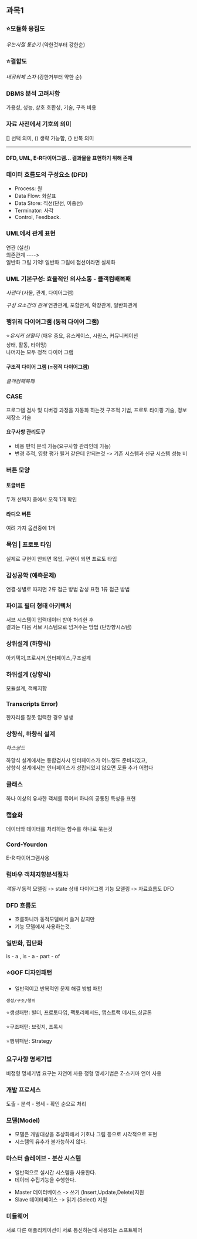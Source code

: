 ## 과목1
### ⭐모듈화 응집도
*우논시절 통순기* (약한것부터 강한순)

### ⭐결합도
*내공외제 스자* (강한거부터 약한 순)

### DBMS 분석 고려사항
가용성, 성능, 상호 호환성, 기술, 구축 비용

### 자료 사전에서 기호의 의미
[] 선택 의미, () 생략 가능함, {} 반복 의미

-----------------------------
#### DFD, UML, E-R다이어그램... 결과물을 표현하기 위해 존재
### 데이터 흐름도의 구성요소 (DFD)

- Process: 원
- Data Flow: 화살표
- Data Store: 직선(단선, 이중선)
- Terminator: 사각
- Control, Feedback.
### UML에서 관계 표현
연관 (실선) \
의존관계 ---->\
일반화 그림 기억!
일반화 그림에 점선이라면 실체화

### UML 기본구성: 효율적인 의사소통 - 클객컴배복패
*사관다* (사물, 관계, 다이어그램)

*구성 요소간의 관계*
연관관계, 포함관계, 확장관계, 일반화관계

### 행위적 다이어그램 (동적 다이어 그램)
⭐*유시커 상활타* (매우 중요, 유스케이스, 시퀀스, 커뮤니케이션\
상태, 활동, 타이밍)\
나머지는 모두 정적 다이어 그램

#### 구조적 다이어 그램 (=정적 다이어그램)
*클객컴패복패*

### CASE
프로그램 검사 및 디버깅 과정을 자동화 하는것
구조적 기법, 프로토 타이핑 기술, 정보 저장소 기술

#### 요구사항 관리도구
- 비용 편익 분석 가능(요구사항 관리인데 가능)
- 변경 추적, 영향 평가
될거 같은데 안되는것 -> 기존 시스템과 신규 시스템 성능 비


### 버튼 모양
#### 토글버튼
두개 선택지 중에서 오직 1개 확인
#### 라디오 버튼
여려 가지 옵션중에 1개

### 목업 | 프로토 타입
실제로 구현이 안되면 목업, 구현이 되면 프로토 타입

### 감성공학 (예측문제)
연결·성별로 따지면 2류 접근 방법
감성 표현 1류 접근 방법

### 파이프 필터 형태 아키텍처
서브 시스템이 입력데이터 받아 처리한 후\
결과는 다음 서브 시스템으로 넘겨주는 방법 (단방향시스템)

###  상위설계 (하향식)
아키텍처,프로시저,인터페이스,구조설계

### 하위설계 (상향식)
모듈설계, 객체지향

### Transcripts Error)
한자리를 잘못 입력한 경우 발생

### 상향식, 하향식 설계
*하스상드*

하향식 설계에서는 통합검사시 인터페이스가 어느정도 준비되있고,\
상향식 설계에서는 인터페이스가 성립되있지 않으면 모듈 추가 어렵다

### 클래스 
하나 이상의 유사한 객체를 묶어서 하나의 공통된 특성을 표현

### 캡슐화
데이터와 데이터를 처리하는 함수를 하나로 묶는것

### Cord-Yourdon
E-R 다이어그램사용

### 럼바우 객체지향분석절차
*객동기*
동적 모델링 -> state 상태 다이어그램
기능 모델링 -> 자료흐름도 DFD

### DFD 흐름도
* 흐름하니까 동적모델에서 쓸거 같지만
* 기능 모델에서 사용하는것.

### 일반화, 집단화
is - a , is - a - part - of

### ⭐GOF 디자인패턴
- 일반적이고 반복적인 문제 해결 방법 패턴
~~~
생성/구조/행위
~~~

⭐생성패턴: 빌더, 프로토타입, 팩토리메서드, 앱스트랙 메서드,싱글톤

⭐구조패턴: 브릿지, 프록시

⭐행위패턴: Strategy

### 요구사항 명세기법
비정형 명세기법 요구는 자연어 사용
정형 명세기법은 Z-스키마 언어 사용

### 개발 프로세스
도출 - 분석 - 명세 - 확인 순으로 처리

### 모델(Model)
- 모델은 개발대상을 추상화해서 기호나 그림 등으로 시각적으로 표현
- 시스템의 유추가 불가능하지 않다.

### 마스터 슬레이브 - 분산 시스템
* 일반적으로 실시간 시스템을 사용한다.
* 데이터 수집기능을 수행한다.
- Master 데이터베이스 -> 쓰기 (Insert,Update,Delete)지원
- Slave 데이터베이스 -> 읽기 (Select) 지원

### 미들웨어
서로 다른 애플리케이션이 서로 통신하는데 사용되는 소프트웨어
